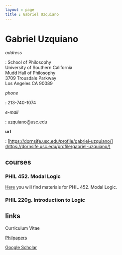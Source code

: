 ```yaml
---
layout : page
title : Gabriel Uzquiano
---
```




# Gabriel Uzquiano

*address*

:	School of Philosophy<br/>University of Southern California<br/>Mudd Hall of Philosophy<br/>3709 Trousdale Parkway<br/>Los Angeles CA 90089

*phone*

:	 213-740-1074

*e-mail*

: 	uzquiano@usc.edu

**url**

: 	[https://dornsife.usc.edu/profile/gabriel-uzquiano/](https://dornsife.usc.edu/profile/gabriel-uzquiano/)

## courses

### PHIL 452. Modal Logic

[Here](https://gabriel-uzquiano.github.io/courses/452) you will find materials for PHIL 452. Modal Logic.

### PHIL 220g. Introduction to Logic



## links

Curriculum Vitae

[Philpapers](https://philpeople.org/profiles/gabriel-uzquiano)

[Google Scholar](https://scholar.google.com/citations?user=GxskpHAAAAAJ&hl=en)